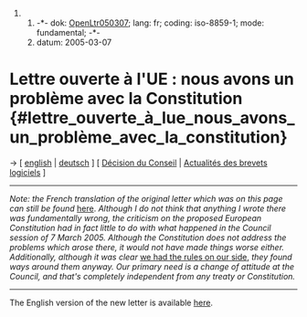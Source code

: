 1.  1.  -\*- dok: [OpenLtr050307](OpenLtr050307 "wikilink"); lang: fr;
        coding: iso-8859-1; mode: fundamental; -\*-
    2.  datum: 2005-03-07

# Lettre ouverte à l\'UE : nous avons un problème avec la Constitution {#lettre_ouverte_à_lue_nous_avons_un_problème_avec_la_constitution}

-\> \[ [ english](OpenLtr050307En "wikilink") \| [
deutsch](OpenLtr050307De "wikilink") \] \[ [ Décision du
Conseil](Cons050307Fr "wikilink") \| [ Actualités des brevets
logiciels](SwpatcninoFr "wikilink") \]

------------------------------------------------------------------------

*Note: the French translation of the original letter which was on this
page can still be found* [ here](OpenLtrOrg050307Fr "wikilink").
*Although I do not think that anything I wrote there was fundamentally
wrong, the criticism on the proposed European Constitution had in fact
little to do with what happened in the Council session of 7 March 2005.
Although the Constitution does not address the problems which arose
there, it would not have made things worse either. Additionally,
although it was clear* [ we had the rules on our
side](LtrFfiiCons050308En "wikilink"), *they found ways around them
anyway. Our primary need is a change of attitude at the Council, and
that\'s completely independent from any treaty or Constitution.*

------------------------------------------------------------------------

The English version of the new letter is available [
here](OpenLtr050307En "wikilink").
